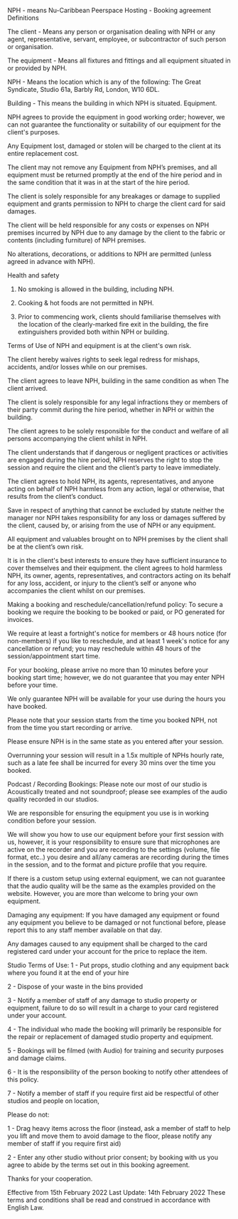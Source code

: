 NPH - means Nu-Caribbean Peerspace Hosting - Booking agreement Definitions 

The client - Means any person or organisation dealing with NPH or any agent, representative, servant, employee, or subcontractor of such person or organisation. 

The equipment - Means all fixtures and fittings and all equipment situated in or provided by NPH.

NPH - Means the location which is any of the following: 
The Great Syndicate, Studio 61a, Barbly Rd, London, W10 6DL. 

Building - This means the building in which NPH is situated. Equipment.

NPH agrees to provide the equipment in good working order; however, we can not guarantee the functionality or suitability of our equipment for the client's purposes.

Any Equipment lost, damaged or stolen will be charged to the client at its entire replacement cost.

The client may not remove any Equipment from NPH’s premises, and all equipment must be returned promptly at the end of the hire period and in the same condition that it was in at the start of the hire period.

The client is solely responsible for any breakages or damage to supplied equipment and grants permission to NPH to charge the client card for said damages.

The client will be held responsible for any costs or expenses on NPH premises incurred by NPH due to any damage by the client to the fabric or contents (including furniture) of NPH premises.

No alterations, decorations, or additions to NPH are permitted (unless agreed in advance with NPH). 

Health and safety

1. No smoking is allowed in the building, including NPH. 

2. Cooking & hot foods are not permitted in NPH. 

3. Prior to commencing work, clients should familiarise themselves with the location of the clearly-marked fire exit in the building, the fire extinguishers provided both within NPH or building. 

Terms of Use of NPH and equipment is at the client's own risk.

The client hereby waives rights to seek legal redress for mishaps, accidents, and/or losses while on our premises.

The client agrees to leave NPH, building in the same condition as when The client arrived.

The client is solely responsible for any legal infractions they or members of their party commit during the hire period, whether in NPH or within the building.

The client agrees to be solely responsible for the conduct and welfare of all persons accompanying the client whilst in NPH.

The client understands that if dangerous or negligent practices or activities are engaged during the hire period, NPH reserves the right to stop the session and require the client and the client’s party to leave immediately.

The client agrees to hold NPH, its agents, representatives, and anyone acting on behalf of NPH harmless from any action, legal or otherwise, that results from the client’s conduct.

Save in respect of anything that cannot be excluded by statute neither the manager nor NPH takes responsibility for any loss or damages suffered by the client, caused by, or arising from the use of NPH or any equipment.

All equipment and valuables brought on to NPH premises by the client shall be at the client’s own risk.

It is in the client's best interests to ensure they have sufficient insurance to cover themselves and their equipment.
the client agrees to hold harmless NPH, its owner, agents, representatives, and contractors acting on its behalf for any loss, accident, or injury to the client’s self or anyone who accompanies the client whilst on our premises. 

Making a booking and reschedule/cancellation/refund policy: 
To secure a booking we require the booking to be booked or paid, or PO generated for invoices.

We require at least a fortnight's notice for members or 48 hours notice (for non-members) if you like to reschedule, and at least 1 week's notice for any cancellation or refund; you may reschedule within 48 hours of the session/appointment start time.

For your booking, please arrive no more than 10 minutes before your booking start time; however, we do not guarantee that you may enter NPH before your time.

We only guarantee NPH will be available for your use during the hours you have booked.

Please note that your session starts from the time you booked NPH, not from the time you start recording or arrive.

Please ensure NPH is in the same state as you entered after your session.

Overrunning your session will result in a 1.5x multiple of NPHs hourly rate, such as a late fee shall be incurred for every 30 mins over the time you booked.

Podcast / Recording Bookings:
Please note our most of our studio is Acoustically treated and not soundproof; please see examples of the audio quality recorded in our studios.

We are responsible for ensuring the equipment you use is in working condition before your session.

We will show you how to use our equipment before your first session with us, however, it is your responsibility to ensure sure that microphones are active on the recorder and you are recording to the settings (volume, file format, etc..) you desire and all/any cameras are recording during the times in the session, and to the format and picture profile that you require. 

If there is a custom setup using external equipment, we can not guarantee that the audio quality will be the same as the examples provided on the website. However, you are more than welcome to bring your own equipment.

Damaging any equipment:
If you have damaged any equipment or found any equipment you believe to be damaged or not functional before, please report this to any staff member available on that day.

Any damages caused to any equipment shall be charged to the card registered card under your account for the price to replace the item.

Studio Terms of Use: 
1 - Put props, studio clothing and any equipment back where you found it at the end of your hire

2 - Dispose of your waste in the bins provided

3 - Notify a member of staff of any damage to studio property or equipment, failure to do so will result in a charge to your card registered under your account.

4 - The individual who made the booking will primarily be responsible for the repair or replacement of damaged studio property and equipment. 

5 - Bookings will be filmed (with Audio) for training and security purposes and damage claims.

6 - It is the responsibility of the person booking to notify other attendees of this policy. 

7 - Notify a member of staff if you require first aid be respectful of other studios and people on location,

Please do not: 

1 - Drag heavy items across the floor (instead, ask a member of staff to help you lift and move them to avoid damage to the floor, please notify any member of staff if you require first aid)

2 - Enter any other studio without prior consent; by booking with us you agree to abide by the terms set out in this booking agreement.

Thanks for your cooperation.

Effective from 15th February 2022 Last Update: 14th February 2022 These terms and conditions shall be read and construed in accordance with English Law.
